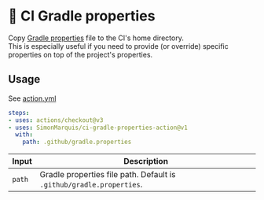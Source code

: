 # 🐘 CI Gradle properties

Copy [Gradle properties](https://docs.gradle.org/current/userguide/build_environment.html#sec:gradle_configuration_properties) file to the CI's home directory.  
This is especially useful if you need to provide (or override) specific properties on top of the project's properties. 

## Usage

See [action.yml](https://github.com/SimonMarquis/ci-gradle-properties-action/blob/main/action.yml)

```yml
steps:
- uses: actions/checkout@v3
- uses: SimonMarquis/ci-gradle-properties-action@v1
  with:
    path: .github/gradle.properties
```

| Input  | Description |
|--------|-------------|
| `path` | Gradle properties file path. Default is `.github/gradle.properties`. |
